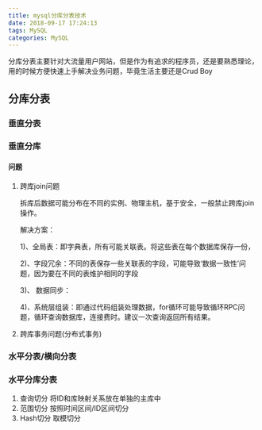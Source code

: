 ```yaml
---
title: mysql分库分表技术
date: 2018-09-17 17:24:13
tags: MySQL
categories: MySQL
---
```

分库分表主要针对大流量用户网站，但是作为有追求的程序员，还是要熟悉理论，用的时候方便快速上手解决业务问题，毕竟生活主要还是Crud Boy

<!-- more --> 

## 分库分表

### 垂直分表


### 垂直分库


#### 问题

1. 跨库join问题
	
	拆库后数据可能分布在不同的实例、物理主机，基于安全，一般禁止跨库join操作。
	
	解决方案：
	
	1)、全局表：即字典表，所有可能关联表。将这些表在每个数据库保存一份，
	
	2)、字段冗余：不同的表保存一些关联表的字段，可能导致‘数据一致性’问题，因为要在不同的表维护相同的字段
	
	3)、 数据同步：
	
	4)、系统层组装：即通过代码组装处理数据，for循环可能导致循环RPC问题，循环查询数据库，连接费时。建议一次查询返回所有结果。

2. 跨库事务问题(分布式事务)
	
	



### 水平分表/横向分表



### 水平分库分表

1. 查询切分 将ID和库映射关系放在单独的主库中
2. 范围切分 按照时间区间/ID区间切分
3. Hash切分 取模切分









